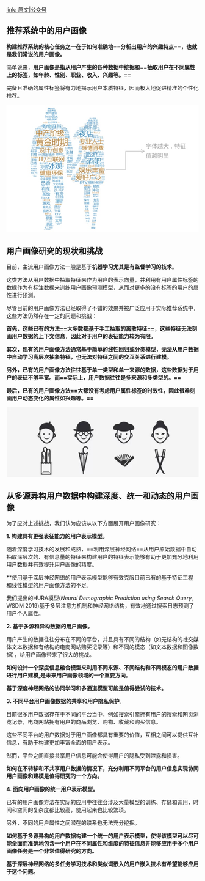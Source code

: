 [link: 原文|公众号](https://zhuanlan.zhihu.com/p/54506221)



## **推荐系统中的用户画像**

**构建推荐系统的核心任务之一在于如何准确地==分析出用户的兴趣特点==，也就是我们常说的用户画像。**

简单说来，**用户画像是指从用户产生的各种数据中挖掘和==抽取用户在不同属性上的标签，如年龄、性别、职业、收入、兴趣等。==**

完备且准确的属性标签将有力地揭示用户本质特征，因而极大地促进精准的个性化推荐。

![img](https://raw.githubusercontent.com/DaiDuncan/PicUploader/main/img2/20210415210927.jpeg)



## **用户画像研究的现状和挑战**

目前，主流用户画像方法一般是基于**机器学习尤其是有监督学习的技术**。

这类方法从用户数据中抽取特征来作为用户的表示向量，并利用有用户属性标签的数据作为有标注数据来训练用户画像预测模型，从而对更多的没有标签的用户的属性进行预测。



尽管目前的用户画像方法已经取得了不错的效果并被广泛应用于实际推荐系统中，这些方法仍然存在一定的问题和挑战：

**首先，这些已有的方法==大多数都基于手工抽取的离散特征==，这些特征无法刻画用户数据的上下文信息，因此对于用户的表征能力较为有限。**

**其次，现有的用户画像方法通常基于简单的线性回归或分类模型，无法从用户数据中自动学习高层次抽象特征，也无法对特征之间的交互关系进行建模。**

**另外，已有的用户画像方法往往基于单一类型和单一来源的数据，这些数据对于用户的表征不够丰富。而==实际上，用户数据往往是多来源和多类型的。==**

**最后，已有的用户画像方法==大都没有考虑用户属性标签的时效性，因此很难刻画用户动态变化的属性如兴趣等。==**

![img](https://raw.githubusercontent.com/DaiDuncan/PicUploader/main/img2/20210415211035.jpeg)



## **从多源异构用户数据中构建深度、统一和动态的用户画像**

为了应对上述挑战，我们认为应该从以下方面展开用户画像研究：

**1. 构建具有更强表征能力的用户表示模型。**

随着深度学习技术的发展和成熟，==利用深层神经网络==从用户原始数据中自动抽取深层次的、有信息量的特征来构建用户的特征表示能够有助于更加充分地利用用户数据并有效提升用户画像的精度。



**使用基于深层神经网络的用户表示模型能够有效克服目前已有的基于特征工程和线性模型的用户画像方法的不足。

我们提出的HURA模型(*Neural Demographic Prediction using Search Query*, WSDM 2019)基于多层注意力机制和神经网络结构，有效地通过搜索日志预测了用户个人属性。



**2. 基于多源和异构数据的用户画像。**

用户产生的数据往往分布在不同的平台，并且具有不同的结构（如无结构的社交媒体文本数据和有结构的电商网站购买记录等）和不同的模态（如文本数据和图像数据），给用户画像带来了很大的挑战。



**如何设计一个深度信息融合模型来利用不同来源、不同结构和不同模态的用户数据进行用户建模,是未来用户画像领域的一个重要方向**。

**基于深度神经网络的协同学习和多通道模型可能是值得尝试的技术。**



**3. 不同平台用户画像数据的共享和用户隐私保护**。

目前很多用户数据存在于不同的平台当中，例如搜索引擎拥有用户的搜索和网页浏览记录，电商网站拥有用户的商品浏览、购物、收藏和购买信息。

这些不同平台的用户数据对于用户画像都具有重要的价值，互相之间可以提供互补信息，有助于构建更加丰富全面的用户表示。

然而，平台之间直接共享用户信息可能会使得用户的隐私受到泄露和损害。

**如何在不转移和不共享用户数据的情况下，充分利用不同平台的用户信息实现协同用户画像和建模是值得研究的一个方向。**



**4. 面向用户画像的统一用户表示模型。**

已有的用户画像方法在实际的应用中往往会涉及大量模型的训练、存储和调用，时间和空间的复杂度都比较高，使用起来也比较繁琐。

另外，不同的用户属性之间潜在的联系也无法充分挖掘。

**如何基于多源异构的用户数据构建一个统一的用户表示模型，使得该模型可以尽可能全面而准确地包含一个用户在不同属性和维度的特征信息并能够应用于多个用户画像任务是一个非常值得研究的方向。**



**基于深层神经网络的多任务学习技术和类似词嵌入的用户嵌入技术有希望能够应用于这个问题。**
